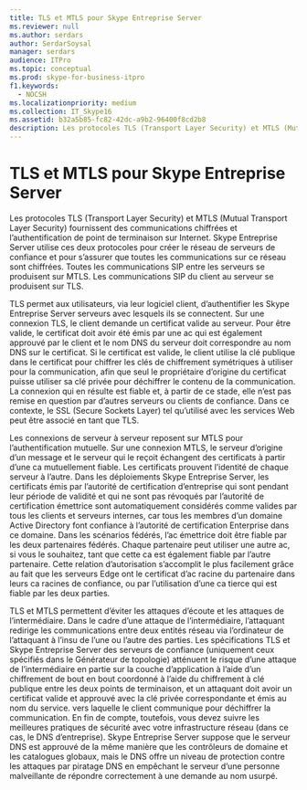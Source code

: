 ```yaml
---
title: TLS et MTLS pour Skype Entreprise Server
ms.reviewer: null
ms.author: serdars
author: SerdarSoysal
manager: serdars
audience: ITPro
ms.topic: conceptual
ms.prod: skype-for-business-itpro
f1.keywords:
  - NOCSH
ms.localizationpriority: medium
ms.collection: IT_Skype16
ms.assetid: b32a5b85-fc82-42dc-a9b2-96400f8cd2b8
description: Les protocoles TLS (Transport Layer Security) et MTLS (Mutual Transport Layer Security) fournissent des communications chiffrées et l’authentification de point de terminaison sur Internet. Skype Entreprise Server utilise ces deux protocoles pour créer le réseau de serveurs de confiance et pour s’assurer que toutes les communications sur ce réseau sont chiffrées. Toutes les communications SIP entre les serveurs se produisent sur MTLS. Les communications SIP du client au serveur se produisent sur TLS.
---
```


# <a name="tls-and-mtls-for-skype-for-business-server"></a>TLS et MTLS pour Skype Entreprise Server
 
Les protocoles TLS (Transport Layer Security) et MTLS (Mutual Transport Layer Security) fournissent des communications chiffrées et l’authentification de point de terminaison sur Internet. Skype Entreprise Server utilise ces deux protocoles pour créer le réseau de serveurs de confiance et pour s’assurer que toutes les communications sur ce réseau sont chiffrées. Toutes les communications SIP entre les serveurs se produisent sur MTLS. Les communications SIP du client au serveur se produisent sur TLS.
  
TLS permet aux utilisateurs, via leur logiciel client, d’authentifier les Skype Entreprise Server serveurs avec lesquels ils se connectent. Sur une connexion TLS, le client demande un certificat valide au serveur. Pour être valide, le certificat doit avoir été émis par une ac qui est également approuvé par le client et le nom DNS du serveur doit correspondre au nom DNS sur le certificat. Si le certificat est valide, le client utilise la clé publique dans le certificat pour chiffrer les clés de chiffrement symétriques à utiliser pour la communication, afin que seul le propriétaire d’origine du certificat puisse utiliser sa clé privée pour déchiffrer le contenu de la communication. La connexion qui en résulte est fiable et, à partir de ce stade, elle n’est pas remise en question par d’autres serveurs ou clients de confiance. Dans ce contexte, le SSL (Secure Sockets Layer) tel qu’utilisé avec les services Web peut être associé en tant que TLS.
  
Les connexions de serveur à serveur reposent sur MTLS pour l’authentification mutuelle. Sur une connexion MTLS, le serveur d’origine d’un message et le serveur qui le reçoit échangent des certificats à partir d’une ca mutuellement fiable. Les certificats prouvent l’identité de chaque serveur à l’autre. Dans les déploiements Skype Entreprise Server, les certificats émis par l’autorité de certification d’entreprise qui sont pendant leur période de validité et qui ne sont pas révoqués par l’autorité de certification émettrice sont automatiquement considérés comme valides par tous les clients et serveurs internes, car tous les membres d’un domaine Active Directory font confiance à l’autorité de certification Enterprise dans ce domaine. Dans les scénarios fédérés, l’ac émettrice doit être fiable par les deux partenaires fédérés. Chaque partenaire peut utiliser une autre ac, si vous le souhaitez, tant que cette ca est également fiable par l’autre partenaire. Cette relation d’autorisation s’accomplit le plus facilement grâce au fait que les serveurs Edge ont le certificat d’ac racine du partenaire dans leurs ca racines de confiance, ou par l’utilisation d’une ca tierce qui est fiable par les deux parties.
  
TLS et MTLS permettent d’éviter les attaques d’écoute et les attaques de l’intermédiaire. Dans le cadre d’une attaque de l’intermédiaire, l’attaquant redirige les communications entre deux entités réseau via l’ordinateur de l’attaquant à l’insu de l’une ou l’autre des parties. Les spécifications TLS et Skype Entreprise Server des serveurs de confiance (uniquement ceux spécifiés dans le Générateur de topologie) atténuent le risque d’une attaque de l’intermédiaire en partie sur la couche d’application à l’aide d’un chiffrement de bout en bout coordonné à l’aide du chiffrement à clé publique entre les deux points de terminaison, et un attaquant doit avoir un certificat valide et approuvé avec la clé privée correspondante et émis au nom du service.  vers laquelle le client communique pour déchiffrer la communication. En fin de compte, toutefois, vous devez suivre les meilleures pratiques de sécurité avec votre infrastructure réseau (dans ce cas, le DNS d’entreprise). Skype Entreprise Server suppose que le serveur DNS est approuvé de la même manière que les contrôleurs de domaine et les catalogues globaux, mais le DNS offre un niveau de protection contre les attaques par piratage DNS en empêchant le serveur d’une personne malveillante de répondre correctement à une demande au nom usurpé.
  

